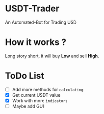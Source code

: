 # USDT-Trader
An Automated-Bot for Trading USD

# How it works ?
Long story short, it will buy **Low** and sell **High**.

# ToDo List
- [ ] Add more methods for `calculating`
- [X] Get current USDT value
- [X] Work with more `indicators`
- [ ] Maybe add GUI
